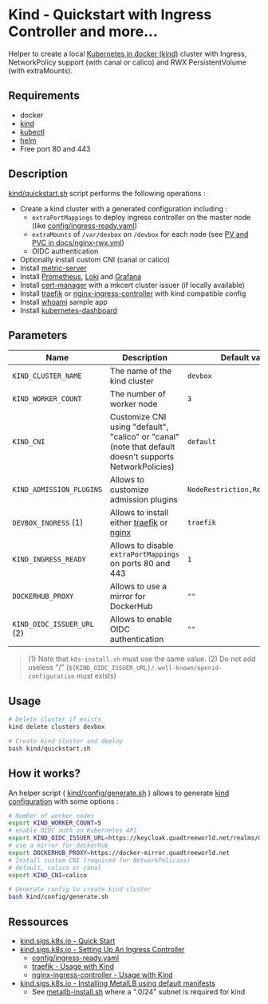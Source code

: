 # Kind - Quickstart with Ingress Controller and more...

Helper to create a local [Kubernetes in docker (kind)](https://kind.sigs.k8s.io/) cluster with Ingress, NetworkPolicy support (with canal or calico) and RWX PersistentVolume (with extraMounts).

## Requirements

* docker
* [kind](https://kind.sigs.k8s.io/docs/user/quick-start/)
* [kubectl](https://kubernetes.io/docs/tasks/tools/#kubectl)
* [helm](https://helm.sh/docs/intro/install/)
* Free port 80 and 443

## Description

[kind/quickstart.sh](quickstart.sh) script performs the following operations :

* Create a kind cluster with a generated configuration including :
  * `extraPortMappings` to deploy ingress controller on the master node (like [config/ingress-ready.yaml](config/ingress-ready.yaml))
  * `extraMounts` of `/var/devbox` on `/devbox` for each node (see [PV and PVC in docs/nginx-rwx.yml](docs/nginx-rwx.yml))
  * OIDC authentication
* Optionally install custom CNI (canal or calico)
* Install [metric-server](kind/metric-server/kustomization.yaml)
* Install [Prometheus](../prometheus/README.md), [Loki](../loki/README.md) and [Grafana](../grafana/README.md)
* Install [cert-manager](../cert-manager/README.md) with a mkcert cluster issuer (if locally available)
* Install [traefik](../traefik/README.md#usage-with-kind) or [nginx-ingress-controller](../nginx-ingress-controller/README.md#usage-with-kind) with kind compatible config
* Install [whoami](../whoami/README.md#usage-with-kubernetes) sample app
* Install [kubernetes-dashboard](../kubernetes-dashboard/README.md#usage-with-kubernetes)

## Parameters

| Name                       | Description                                                                                                | Default value                   |
| -------------------------- | ---------------------------------------------------------------------------------------------------------- | ------------------------------- |
| `KIND_CLUSTER_NAME`        | The name of the kind cluster                                                                               | `devbox`                        |
| `KIND_WORKER_COUNT`        | The number of worker node                                                                                  | `3`                             |
| `KIND_CNI`                 | Customize CNI using "default", "calico" or "canal" (note that default doesn't supports NetworkPolicies)    | `default`                       |
| `KIND_ADMISSION_PLUGINS`   | Allows to customize admission plugins                                                                      | `NodeRestriction,ResourceQuota` |
| `DEVBOX_INGRESS` (1)       | Allows to install either [traefik](../traefik/README.md) or [nginx](../nginx-ingress-controller/README.md) | `traefik`                       |
| `KIND_INGRESS_READY`       | Allows to disable `extraPortMappings` on ports 80 and 443                                                  | `1`                             |
| `DOCKERHUB_PROXY`          | Allows to use a mirror for DockerHub                                                                       | `""`                            |
| `KIND_OIDC_ISSUER_URL` (2) | Allows to enable OIDC authentication                                                                       | `""`                            |

> (1) Note that `k8s-install.sh` must use the same value.
> (2) Do not add useless "/" (`${KIND_OIDC_ISSUER_URL}/.well-known/openid-configuration` must exists)

## Usage

```bash
# Delete cluster if exists
kind delete clusters devbox

# Create kind cluster and deploy
bash kind/quickstart.sh
```

## How it works?

An helper script ( [kind/config/generate.sh](config/generate.sh) ) allows to generate [kind configuration](https://kind.sigs.k8s.io/docs/user/configuration/) with some options :

```bash
# Number of worker nodes
export KIND_WORKER_COUNT=5
# enable OIDC auth on Kubernetes API 
export KIND_OIDC_ISSUER_URL=https://keycloak.quadtreeworld.net/realms/master
# use a mirror for dockerhub
export DOCKERHUB_PROXY=https://docker-mirror.quadtreeworld.net
# Install custom CNI (required for NetworkPolicies)
# default, calico or canal
export KIND_CNI=calico

# Generate config to create kind cluster
bash kind/config/generate.sh
```


## Ressources

* [kind.sigs.k8s.io - Quick Start](https://kind.sigs.k8s.io/docs/user/quick-start/)
* [kind.sigs.k8s.io - Setting Up An Ingress Controller](https://kind.sigs.k8s.io/docs/user/ingress/#setting-up-an-ingress-controller)
    * [config/ingress-ready.yaml](config/ingress-ready.yaml)
    * [traefik - Usage with Kind](../traefik/README.md#usage-with-kind)
    * [nginx-ingress-controller - Usage with Kind](../nginx-ingress-controller/README.md#usage-with-kind)
* [kind.sigs.k8s.io - Installing MetalLB using default manifests](https://kind.sigs.k8s.io/docs/user/loadbalancer/#installing-metallb-using-default-manifests)
  * See [metallb-install.sh](metallb-install.sh) where a ".0/24" subnet is required for kind

